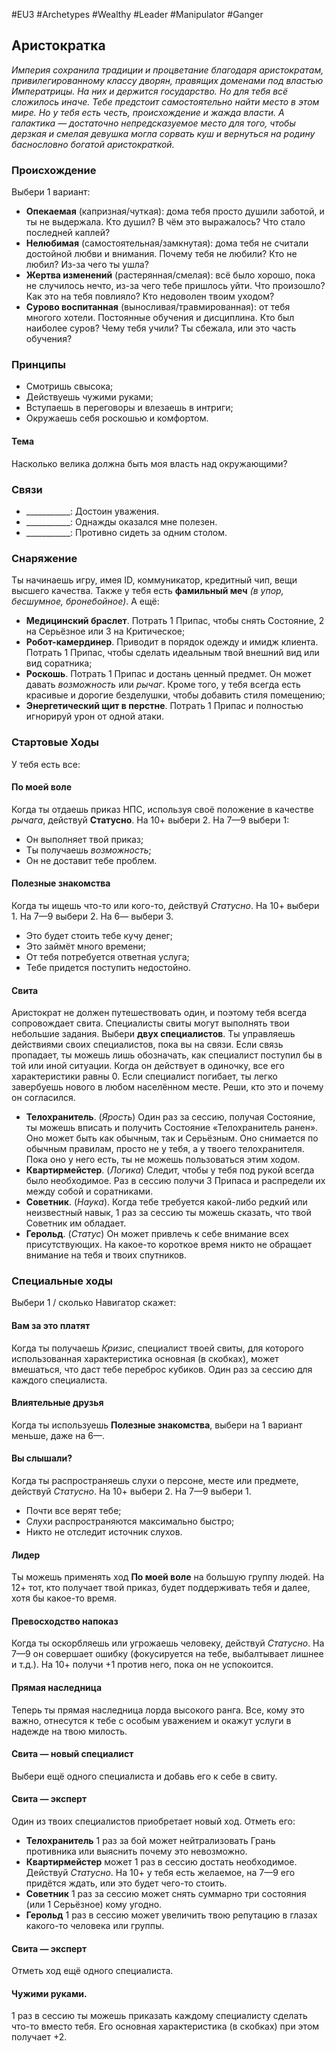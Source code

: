 #EU3 #Archetypes #Wealthy #Leader #Manipulator #Ganger 

## Аристократка
*Империя сохранила традиции и процветание благодаря аристократам, привилегированному классу дворян, правящих доменами под властью Императрицы. На них и держится государство. Но для тебя всё сложилось иначе. Тебе предстоит самостоятельно найти место в этом мире. Но у тебя есть честь, происхождение и жажда власти. А галактика — достаточно непредсказуемое место для того, чтобы дерзкая и смелая девушка могла сорвать куш и вернуться на родину баснословно богатой аристократкой.*

### Происхождение
Выбери 1 вариант:
- **Опекаемая** (капризная/чуткая): дома тебя просто душили заботой, и ты не выдержала. Кто душил? В чём это выражалось? Что стало последней каплей? 
- **Нелюбимая** (самостоятельная/замкнутая): дома тебя не считали достойной любви и внимания. Почему тебя не любили? Кто не любил? Из-за чего ты ушла? 
- **Жертва изменений** (растерянная/смелая): всё было хорошо, пока не случилось нечто, из-за чего тебе пришлось уйти. Что произошло? Как это на тебя повлияло? Кто недоволен твоим уходом? 
- **Сурово воспитанная** (выносливая/травмированная): от тебя многого хотели. Постоянные обучения и дисциплина. Кто был наиболее суров? Чему тебя учили? Ты сбежала, или это часть обучения?

### Принципы
- Смотришь свысока; 
- Действуешь чужими руками; 
- Вступаешь в переговоры и влезаешь в интриги; 
- Окружаешь себя роскошью и комфортом.
#### Тема
Насколько велика должна быть моя власть над окружающими?

### Связи
- \_\_\_\_\_\_\_\_\_\_\_: Достоин уважения.
- \_\_\_\_\_\_\_\_\_\_\_: Однажды оказался мне полезен.
- \_\_\_\_\_\_\_\_\_\_\_: Противно сидеть за одним столом.

### Снаряжение
Ты начинаешь игру, имея ID, коммуникатор, кредитный чип, вещи высшего качества. Также у тебя есть **фамильный меч** *(в упор, бесшумное, бронебойное)*. А ещё: 
- **Медицинский браслет**. Потрать 1 Припас, чтобы снять Состояние, 2 на Серьёзное или 3 на Критическое; 
- **Робот-камердинер**. Приводит в порядок одежду и имидж клиента. Потрать 1 Припас, чтобы сделать идеальным твой внешний вид или вид соратника; 
- **Роскошь**. Потрать 1 Припас и достань ценный предмет. Он может давать *возможность* или *рычаг*. Кроме того, у тебя всегда есть красивые и дорогие безделушки, чтобы добавить стиля помещению; 
- **Энергетический щит в перстне**. Потрать 1 Припас и полностью игнорируй урон от одной атаки.

### Стартовые Ходы
У тебя есть все:
#### По моей воле
Когда ты отдаешь приказ НПС, используя своё положение в качестве *рычага*, действуй **Статусно**. На 10+ выбери 2. На 7—9 выбери 1: 
- Он выполняет твой приказ; 
- Ты получаешь *возможность*; 
- Он не доставит тебе проблем. 

#### Полезные знакомства
Когда ты ищешь что-то или кого-то, действуй *Статусно*. На 10+ выбери 1. На 7—9 выбери 2. На 6— выбери 3. 
- Это будет стоить тебе кучу денег; 
- Это займёт много времени; 
- От тебя потребуется ответная услуга; 
- Тебе придется поступить недостойно. 
 
#### Свита
Аристократ не должен путешествовать один, и поэтому тебя всегда сопровождает свита. Специалисты свиты могут выполнять твои небольшие задания. Выбери **двух специалистов**. 
Ты управляешь действиями своих специалистов, пока вы на связи. Если связь пропадает, ты можешь лишь обозначать, как специалист поступил бы в той или иной ситуации. Когда он действует в одиночку, все его характеристики равны 0. Если специалист погибает, ты легко завербуешь нового в любом населённом месте. Реши, кто это и почему он согласился. 
- **Телохранитель**. (*Ярость*) Один раз за сессию, получая Состояние, ты можешь вписать и получить Состояние «Телохранитель ранен». Оно может быть как обычным, так и Серьёзным. Оно снимается по обычным правилам, просто не у тебя, а у твоего телохранителя. Пока оно у него есть, ты не можешь пользоваться этим ходом. 
- **Квартирмейстер**. (*Логика*) Следит, чтобы у тебя под рукой всегда было необходимое. Раз в сессию получи 3 Припаса и распредели их между собой и соратниками. 
- **Советник**. (*Наука*). Когда тебе требуется какой-либо редкий или неизвестный навык, 1 раз за сессию ты можешь сказать, что твой Советник им обладает. 
- **Герольд**. (*Статус*) Он может привлечь к себе внимание всех присутствующих. На какое-то короткое время никто не обращает внимание на тебя и твоих спутников. 

### Специальные ходы
Выбери 1 / сколько Навигатор скажет: 
#### Вам за это платят
Когда ты получаешь *Кризис*, специалист твоей свиты, для которого использованная характеристика основная (в скобках), может вмешаться, что даст тебе переброс кубиков. Один раз за сессию для каждого специалиста. 

#### Влиятельные друзья
Когда ты используешь **Полезные знакомства**, выбери на 1 вариант меньше, даже на 6—. 

#### Вы слышали?
Когда ты распространяешь слухи о персоне, месте или предмете, действуй *Статусно*. На 10+ выбери 2. На 7—9 выбери 1. 
- Почти все верят тебе; 
- Слухи распространяются максимально быстро; 
- Никто не отследит источник слухов. 

#### Лидер
Ты можешь применять ход **По моей воле** на большую группу людей. На 12+ тот, кто получает твой приказ, будет поддерживать тебя и далее, хотя бы какое-то время. 

#### Превосходство напоказ
Когда ты оскорбляешь или угрожаешь человеку, действуй *Статусно*. На 7—9 он совершает ошибку (фокусируется на тебе, выбалтывает лишнее и т.д.). На 10+ получи +1 против него, пока он не успокоится. 

#### Прямая наследница
Теперь ты прямая наследница лорда высокого ранга. Все, кому это важно, отнесутся к тебе с особым уважением и окажут услуги в надежде на твою милость. 

#### Свита — новый специалист
Выбери ещё одного специалиста и добавь его к себе в свиту. 

#### Свита — эксперт
Один из твоих специалистов приобретает новый ход. Отметь его: 
-  **Телохранитель** 1 раз за бой может нейтрализовать Грань противника или выяснить почему это невозможно. 
-  **Квартирмейстер** может 1 раз в сессию достать необходимое. Действуй *Статусно*. На 10+ у тебя есть желаемое, на 7—9 его придётся ждать, или это будет чего-то стоить. 
-  **Советник** 1 раз за сессию может снять суммарно три состояния (или 1 Серьёзное) кому угодно. 
-  **Герольд** 1 раз в сессию может увеличить твою репутацию в глазах какого-то человека или группы. 

#### Свита — эксперт
Отметь ход ещё одного специалиста. 

#### Чужими руками. 
1 раз в сессию ты можешь приказать каждому специалисту сделать что-то вместо тебя. Его основная характеристика (в скобках) при этом получает +2.